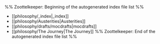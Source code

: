 %% Zoottelkeeper: Beginning of the autogenerated index file list  %%
-  [[philosophy/_index|_index]]
-  [[philosophy/Austerities|Austerities]]
-  [[philosophy/drafts/mocdrafts|mocdrafts]]
-  [[philosophy/The Journey|The Journey]]
%% Zoottelkeeper: End of the autogenerated index file list  %%
